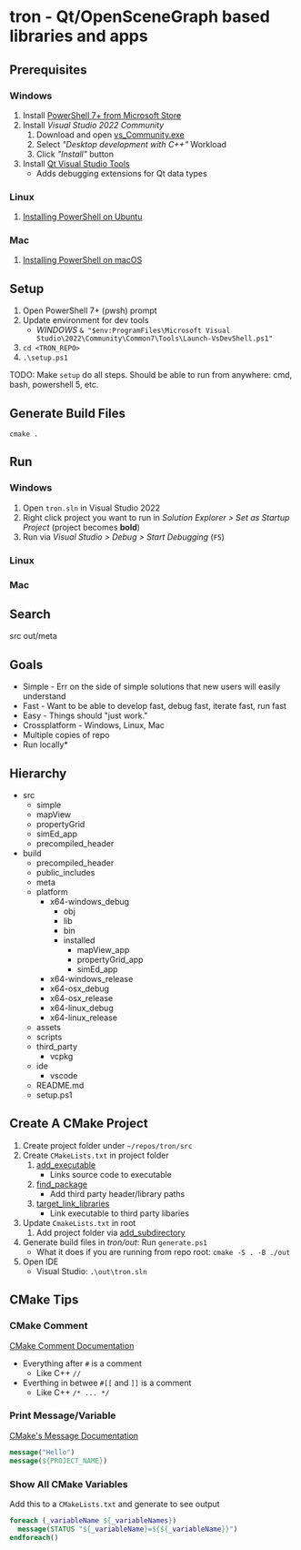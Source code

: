# tron - Qt/OpenSceneGraph based libraries and apps

## Prerequisites

### Windows

1. Install [PowerShell 7+ from Microsoft Store](https://www.microsoft.com/en-us/p/powershell/9mz1snwt0n5d)
2. Install *Visual Studio 2022 Community*
   1. Download and open [vs_Community.exe](https://aka.ms/vs/17/release/vs_community.exe)
   2.  Select *"Desktop development with C++"* Workload
   3.  Click *"Install"* button
3.  Install [Qt Visual Studio Tools](https://marketplace.visualstudio.com/items?itemName=TheQtCompany.QtVisualStudioTools2022)
    * Adds debugging extensions for Qt data types

### Linux

1. [Installing PowerShell on Ubuntu](https://docs.microsoft.com/en-us/powershell/scripting/install/install-ubuntu)

### Mac

1. [Installing PowerShell on macOS](https://docs.microsoft.com/en-us/powershell/scripting/install/installing-powershell-on-macos)

## Setup

1. Open PowerShell 7+ (pwsh) prompt
2. Update environment for dev tools
   * *WINDOWS* `& "$env:ProgramFiles\Microsoft Visual Studio\2022\Community\Common7\Tools\Launch-VsDevShell.ps1"`
3. `cd <TRON_REPO>`
4.  `.\setup.ps1`

TODO: Make `setup` do all steps. Should be able to run from anywhere: cmd, bash, powershell 5, etc.

## Generate Build Files

`cmake .`

## Run

### Windows

1. Open `tron.sln` in Visual Studio 2022
2. Right click project you want to run in *Solution Explorer > Set as Startup Project* (project becomes **bold**)
3. Run via *Visual Studio > Debug > Start Debugging* (`F5`)

### Linux

### Mac


## Search

src 
out/meta

## Goals

* Simple - Err on the side of simple solutions that new users will easily understand
* Fast - Want to be able to develop fast, debug fast, iterate fast, run fast
* Easy - Things should "just work." 
* Crossplatform - Windows, Linux, Mac
* Multiple copies of repo 
* Run locally* 

## Hierarchy

* src
  * simple
  * mapView
  * propertyGrid
  * simEd_app
  * precompiled_header
* build
  * precompiled_header
  * public_includes
  * meta
  * platform
    * x64-windows_debug
      * obj
      * lib
      * bin
      * installed
        * mapView_app
        * propertyGrid_app
        * simEd_app
    * x64-windows_release
    * x64-osx_debug
    * x64-osx_release
    * x64-linux_debug
    * x64-linux_release
  * assets
  * scripts
  * third_party
    * vcpkg
  * ide
    * vscode
  * README.md
  * setup.ps1


## Create A CMake Project 

1. Create project folder under `~/repos/tron/src`
2. Create `CMakeLists.txt` in project folder
   1. [add_executable](https://cmake.org/cmake/help/latest/command/add_executable.html)
      * Links source code to executable 
   2. [find_package](https://cmake.org/cmake/help/latest/command/find_package.html)
      * Add third party header/library paths
   3. [target_link_libraries](https://cmake.org/cmake/help/latest/command/target_link_libraries.html)
      * Link executable to third party libaries 
3. Update `CmakeLists.txt` in root
   1. Add project folder via [add_subdirectory](https://cmake.org/cmake/help/latest/command/add_subdirectory.html)
4. Generate build files in *tron/out*: Run `generate.ps1` 
   * What it does if you are running from repo root: `cmake -S . -B ./out`
5. Open IDE
   * Visual Studio: `.\out\tron.sln`

## CMake Tips

### CMake Comment

[CMake Comment Documentation](https://cmake.org/cmake/help/v3.1/manual/cmake-language.7.html#comments)

* Everything after `#` is a comment 
  * Like C++ `//`
* Everthing in betwee `#[[` and `]]` is a comment
  * Like C++ `/* ... */`
### Print Message/Variable

[CMake's Message Documentation](https://cmake.org/cmake/help/latest/command/message.html)

```cmake
message("Hello")
message(${PROJECT_NAME})
```
### Show All CMake Variables

Add this to a `CMakeLists.txt` and generate to see output

```cmake
foreach (_variableName ${_variableNames})
  message(STATUS "${_variableName}=${${_variableName}}")
endforeach()
```